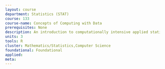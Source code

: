 ```yaml
---
layout: course 
department: Statistics (STAT)
course: 133
course-name: Concepts of Computing with Data
prerequisites: None
description: An introduction to computationally intensive applied statistics. Topics will include organization and use of databases, visualization and graphics, statistical learning and data mining, model validation procedures, and the presentation of results.
units: 3
tools: R
cluster: Mathematics/Statistics,Computer Science
foundational: Foundational
applied: 
meta: 
---
```


